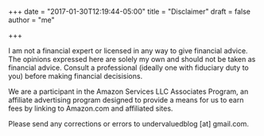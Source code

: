 +++
date = "2017-01-30T12:19:44-05:00"
title = "Disclaimer"
draft = false
author = "me"

+++

I am not a financial expert or licensed in any way to give financial advice. The opinions expressed here are solely my own and should not be taken as financial advice. Consult a professional (ideally one with fiduciary duty to you) before making financial decisisions.

We are a participant in the Amazon Services LLC Associates Program, an affiliate advertising program designed to provide a means for us to earn fees by linking to Amazon.com and affiliated sites.

Please send any corrections or errors to undervaluedblog [at] gmail.com.

